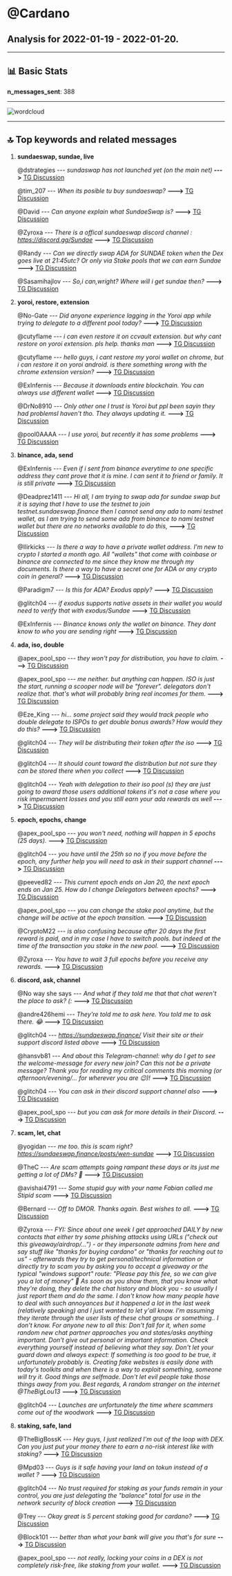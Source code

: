 # **@Cardano**
 ## Analysis for **2022-01-19** - **2022-01-20**.

---

## 📊 **Basic Stats**

**n_messages_sent**: 388

---
![wordcloud](Cardano_1Days_wordcloud.png)

---


## 🔝 **Top keywords and related messages**

1. **sundaeswap, sundae, live**

    @dstrategies --- *sundaswap has not launched yet (on the main net)* **--->** [TG Discussion](https://t.me/Cardano/772298)

    @tim_207 --- *When its posible tu buy sundaeswap?* **--->** [TG Discussion](https://t.me/Cardano/772704)

    @David --- *Can anyone explain what SundaeSwap is?* **--->** [TG Discussion](https://t.me/Cardano/772225)

    @Zyroxa --- *There is a offical sundaeswap discord channel : https://discord.gg/Sundae* **--->** [TG Discussion](https://t.me/Cardano/772838)

    @Randy --- *Can we directly swap ADA for SUNDAE token when the Dex goes live at 21:45utc?   Or only via Stake pools that we can earn Sundae* **--->** [TG Discussion](https://t.me/Cardano/772957)

    @Sasamihajlov --- *So,i can,wright? Where will i get sundae then?* **--->** [TG Discussion](https://t.me/Cardano/772979)

2. **yoroi, restore, extension**

    @No-Gate --- *Did anyone experience lagging in the Yoroi app while trying to delegate to a different pool today?* **--->** [TG Discussion](https://t.me/Cardano/771985)

    @cutyflame --- *i can even restore it on ccvault extension. but why cant restore on yoroi extension.  pls help. thanks man* **--->** [TG Discussion](https://t.me/Cardano/772021)

    @cutyflame --- *hello guys, i cant restore my yoroi wallet on chrome, but i can restore it on yoroi android. is there something wrong with the chrome extension version?* **--->** [TG Discussion](https://t.me/Cardano/772020)

    @ExInfernis --- *Because it downloads entire blockchain. You can always use different wallet* **--->** [TG Discussion](https://t.me/Cardano/771726)

    @DrNo8910 --- *Only other one I trust is Yoroi but ppl been sayin they had problemsI haven't tho. They always updating it.* **--->** [TG Discussion](https://t.me/Cardano/772530)

    @pool0AAAA --- *I use yoroi, but recently it has some problems* **--->** [TG Discussion](https://t.me/Cardano/771665)

3. **binance, ada, send**

    @ExInfernis --- *Even if i sent from binance everytime to one specific address they cant prove that it is mine. I can sent it to friend or family. It is still private* **--->** [TG Discussion](https://t.me/Cardano/771716)

    @Deadprez1411 --- *Hi all, l am trying to swap ada for sundae swap but it is saying that l have to use the testnet to join testnet.sundaeswap.finance then l cannot send any ada to nami testnet wallet, as l am trying to send some ada from binance to nami testnet wallet but there are no networks available to do this,* **--->** [TG Discussion](https://t.me/Cardano/772297)

    @Ilirkicks --- *Is there a way to have a private wallet address. I'm new to crypto I started a month ago. All "wallets" that come with coinbase or binance are connected to me since they know me through my documents. Is there a way to have a secret one for ADA or any crypto coin in general?* **--->** [TG Discussion](https://t.me/Cardano/771690)

    @Paradigm7 --- *Is this for ADA? Exodus apply?* **--->** [TG Discussion](https://t.me/Cardano/772596)

    @glitch04 --- *if exodus supports native assets in their wallet you would need to verify that with exodus/Sundae* **--->** [TG Discussion](https://t.me/Cardano/772599)

    @ExInfernis --- *Binance knows only the wallet on binance. They dont know to who you are sending right* **--->** [TG Discussion](https://t.me/Cardano/771719)

4. **ada, iso, double**

    @apex_pool_spo --- *they won't pay for distribution, you have to claim.* **--->** [TG Discussion](https://t.me/Cardano/772093)

    @apex_pool_spo --- *me neither. but anything can happen.  ISO is just the start, running a scooper node will be "forever". delegators don't realize that. that's what will probably bring real incomes for them.* **--->** [TG Discussion](https://t.me/Cardano/771761)

    @Eze_King --- *hi... some project said they would track people who double delegate to ISPOs to get double bonus awards?  How would they do this?* **--->** [TG Discussion](https://t.me/Cardano/772472)

    @glitch04 --- *They will be distributing their token after the iso* **--->** [TG Discussion](https://t.me/Cardano/772715)

    @glitch04 --- *It should count toward the distribution but not sure they can be stored there when you collect* **--->** [TG Discussion](https://t.me/Cardano/772600)

    @glitch04 --- *Yeah with delegation to their iso pool (s) they are just going to award those users additional tokens it's not a case where you risk impermanent losses and you still earn your ada rewards as well* **--->** [TG Discussion](https://t.me/Cardano/771957)

5. **epoch, epochs, change**

    @apex_pool_spo --- *you won't need, nothing will happen in 5 epochs (25 days).* **--->** [TG Discussion](https://t.me/Cardano/771766)

    @glitch04 --- *you have until the 25th so no if you move before the epoch, any further help you will need to ask in their support channel* **--->** [TG Discussion](https://t.me/Cardano/771809)

    @peeved82 --- *This current epoch ends on Jan 20, the next epoch ends on Jan 25.  How do I change Delegators between epochs?* **--->** [TG Discussion](https://t.me/Cardano/771731)

    @apex_pool_spo --- *you can change the stake pool anytime, but the change will be active at the epoch transition.* **--->** [TG Discussion](https://t.me/Cardano/771732)

    @CryptoM22 --- *is also confusing because after 20 days the first reward is paid, and in my case I have to switch pools.  but indeed at the time of the transaction you stake in the new pool.* **--->** [TG Discussion](https://t.me/Cardano/771615)

    @Zyroxa --- *You have to wait 3 full epochs before you receive any rewards.* **--->** [TG Discussion](https://t.me/Cardano/772237)

6. **discord, ask, channel**

    @No way she says --- *And what if they told me that that chat weren't the place to ask? (:* **--->** [TG Discussion](https://t.me/Cardano/772920)

    @andre426hemi --- *They're told me to ask here. You told me to ask there. 😂* **--->** [TG Discussion](https://t.me/Cardano/771932)

    @glitch04 --- *https://sundaeswap.finance/   Visit their site or their support discord listed above* **--->** [TG Discussion](https://t.me/Cardano/772226)

    @hansvb81 --- *And about this Telegram-channel: why do I get to see the welcome-message for every new join? Can this not be a private message? Thank you for reading my critical comments this morning (or afternoon/evening/... for wherever you are 😉)!* **--->** [TG Discussion](https://t.me/Cardano/772658)

    @glitch04 --- *You can ask in their discord support channel also* **--->** [TG Discussion](https://t.me/Cardano/772214)

    @apex_pool_spo --- *but you can ask for more details in their Discord.* **--->** [TG Discussion](https://t.me/Cardano/771780)

7. **scam, let, chat**

    @yogidan --- *me too. this is scam right? https://sundaeswap.finance/posts/wen-sundae* **--->** [TG Discussion](https://t.me/Cardano/772189)

    @TheC --- *Are scam attempts going rampant these days or its just me getting a lot of DMs? 🥱* **--->** [TG Discussion](https://t.me/Cardano/772868)

    @avishai4791 --- *Some stupid guy with your name Fabian called me  Stipid scam* **--->** [TG Discussion](https://t.me/Cardano/771685)

    @Bernard --- *Off to DMOR.  Thanks again.  Best wishes to all.* **--->** [TG Discussion](https://t.me/Cardano/771981)

    @Zyroxa --- *FYI: Since about one week I get approached DAILY by new contacts that either try some phishing attacks using URLs ("check out this giveaway/airdrop/...") - or they impersonate admins from here and say stuff like "thanks for buying cardano" or "thanks for reaching out to us" - afterwards they try to get personal/technical information or directly try to scam you by asking you to accept a giveaway or the typical "windows support" route: "Please pay this fee, so we can give you a lot of money" 💸  As soon as you show them, that you know what they're doing, they delete the chat history and block you - so usually I just report them and do the same. I don't know how many people have to deal with such annoyances but it happened a lot in the last week (relatively speaking) and I just wanted to let y'all know. I'm assuming they iterate through the user lists of these chat groups or something.. I don't know.   For anyone new to all this:  Don't fall for it, when some random new chat partner approaches you and states/asks anything important. Don't give out personal or important information. Check everything yourself instead of believing what they say. Don't let your guard down and always expect: If something is too good to be true, it unfortunately probably is. Creating fake websites is easily done with today's toolkits and when there is a way to exploit something, someone will try it. Good things are selfmade. Don't let evil people take those things away from you.  Best regards, A random stranger on the internet @TheBigLou13* **--->** [TG Discussion](https://t.me/Cardano/772830)

    @glitch04 --- *Launches are unfortunately the time where scammers come out of the woodwork* **--->** [TG Discussion](https://t.me/Cardano/772273)

8. **staking, safe, land**

    @TheBigBossK --- *Hey guys, I just realized I'm out of the loop with DEX.  Can you just put your money there to earn a no-risk interest like with staking?* **--->** [TG Discussion](https://t.me/Cardano/772635)

    @Mpd03 --- *Guys is it safe having your land on tokun instead of a wallet ?* **--->** [TG Discussion](https://t.me/Cardano/771995)

    @glitch04 --- *No trust required for staking as your funds remain in your control, you are just delegating the "balance" total for use in the network security of block creation* **--->** [TG Discussion](https://t.me/Cardano/771967)

    @Trey --- *Okay great is 5 percent staking good for cardano?* **--->** [TG Discussion](https://t.me/Cardano/772918)

    @Block101 --- *better than what your bank will give you that's for sure* **--->** [TG Discussion](https://t.me/Cardano/772922)

    @apex_pool_spo --- *not really, locking your coins in a DEX is not completely risk-free, like staking from your wallet.* **--->** [TG Discussion](https://t.me/Cardano/772637)

